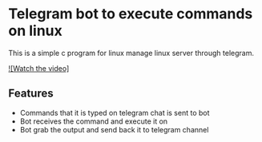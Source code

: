 # Telegram bot to execute commands on linux
This is a simple c program for linux manage linux server through telegram.

[![Watch the video]](https://github.com/happyjongsoft/TelegramCommandBot/blob/master/Telegram_Command_Bot.mp4)
## Features
- Commands that it is typed on telegram chat is sent to bot
- Bot receives the command and execute it on
- Bot grab the output and send back it to telegram channel